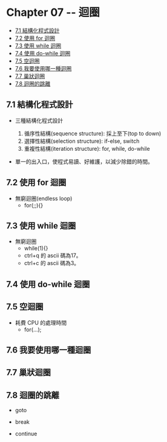 # Chapter 07 -- 迴圈 #

* [7.1 結構化程式設計](#71-結構化程式設計)
* [7.2 使用 for 迴圈](#72-使用-for-迴圈)
* [7.3 使用 while 迴圈](#73-使用-while-迴圈)
* [7.4 使用 do-while 迴圈](#74-使用-do-while-迴圈)
* [7.5 空迴圈](#75-空迴圈)
* [7.6 我要使用哪一種迴圈](#76-我要使用哪一種迴圈)
* [7.7 巢狀迴圈](#77-巢狀迴圈)
* [7.8 迴圈的跳離](#78-迴圈的跳離)

## 7.1 結構化程式設計 ##

* 三種結構化程式設計
  1. 循序性結構(sequence structure): 採上至下(top to down)
  2. 選擇性結構(selection structure): if-else, switch
  3. 重複性結構(iteration structure): for, while, do-while

* 單一的出入口，使程式易讀、好維護，以減少除錯的時間。

## 7.2 使用 for 迴圈 ##

* 無窮迴圈(endless loop)
  * for(;;){}

## 7.3 使用 while 迴圈 ##

* 無窮迴圈
  * while(1){}
  * ctrl+q 的 ascii 碼為17。
  * ctrl+c 的 ascii 碼為3。

## 7.4 使用 do-while 迴圈 ##

## 7.5 空迴圈 ##

* 耗費 CPU 的處理時間
  * for(...);

## 7.6 我要使用哪一種迴圈 ##

## 7.7 巢狀迴圈 ##

## 7.8 迴圈的跳離 ##

* goto

* break

* continue
